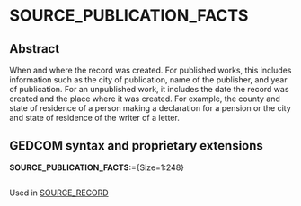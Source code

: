 ﻿# SOURCE_PUBLICATION_FACTS
## Abstract
When and where the record was created. For published works, this includes information such as the
city of publication, name of the publisher, and year of publication.
For an unpublished work, it includes the date the record was created and the place where it was
created. For example, the county and state of residence of a person making a declaration for a pension
or the city and state of residence of the writer of a letter.


## GEDCOM syntax and proprietary extensions

**SOURCE_PUBLICATION_FACTS**:={Size=1:248}
<pre>
</pre>
Used in <a href=Ged.SOURCE_RECORD.md>SOURCE_RECORD</a><br />

